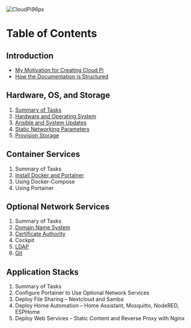 ![CloudPi96px](https://user-images.githubusercontent.com/61114342/143794062-17bc25c9-b9d1-4450-a6e4-f67148be7a46.png)

# Table of Contents

## Introduction
* [My Motivation for Creating Cloud Pi](motivation.md)
* [How the Documentation is Structured](document-structure.md)

## Hardware, OS, and Storage
1. [Summary of Tasks](summary-hardware-os.md)
2. [Hardware and Operating System](install-hardware-os.md)
3. [Ansible and System Updates](install-ansible-and-system-updates.md)
4. [Static Networking Parameters](configure-static-ip.md)
5. [Provision Storage](provision-storage.md)

## Container Services
1. Summary of Tasks
2. [Install Docker and Portainer](install-docker-portainer.md)
3. Using Docker-Compose
4. Using Portainer

## Optional Network Services
1. Summary of Tasks
2. [Domain Name System](install-dns.md)
3. [Certificate Authority](configure-certificate-authority.md)
4. Cockpit
5. [LDAP](install-ldap.md)
6. [Git](deploy-git-server-stack.md)

## Application Stacks
1. Summary of Tasks
2. Configure Portainer to Use Optional Network Services
3. Deploy File Sharing &ndash; Nextcloud and Samba
4. Deploy Home Automation &ndash; Home Assistant, Mosquitto, NodeRED, ESPHome
5. Deploy Web Services &ndash; Static Content and Reverse Proxy with Nginx

